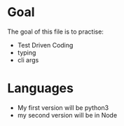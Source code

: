 # Goal
The goal of this file is to practise:
- Test Driven Coding
- typing
- cli args

# Languages
- My first version will be python3
- my second version will be in Node